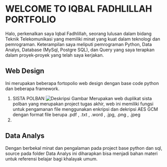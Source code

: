 # WELCOME TO IQBAL FADHLILLAH PORTFOLIO
Halo, perkenalkan saya Iqbal Fadhlillah, seorang lulusan dalam bidang Teknik Telekomunikasi yang memiliki minat yang kuat dalam teknologi dan pemrograman. Keterampilan saya meliputi pemrograman Python, Data Analys, Database (MySql, Postgre SQL), dan Query yang saya terapkan dalam proyek-proyek yang telah saya kerjakan.

## Web Design
Ini merupakan beberapa fortopolio web design dengan base code python dan beberapa framework. 
1) SISTA POLBAN
![Deskripsi Gambar](https://ibb.co/ctgxLFJ)
Merupakan web duplikat sista polban yang merupakan project tugas akhir, web ini memiliki fungsi untuk pengamanan file menggunakan enkripsi dan dekripsi AES GCM dengan format file berupa .pdf , .txt , .word , .jpg, .png , .jpeg
3) 

## Data Analys
Dengan berbekal minat dan pengalaman pada project base python dan sql, source pada folder Data Analys ini diharapkan bisa menjadi bahan materi untuk referensi belajar bagi khalayak umum. 

